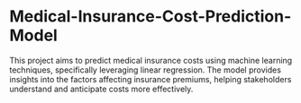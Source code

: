 # Medical-Insurance-Cost-Prediction-Model
This project aims to predict medical insurance costs using machine learning techniques, specifically leveraging linear regression. The model provides insights into the factors affecting insurance premiums, helping stakeholders understand and anticipate costs more effectively.
